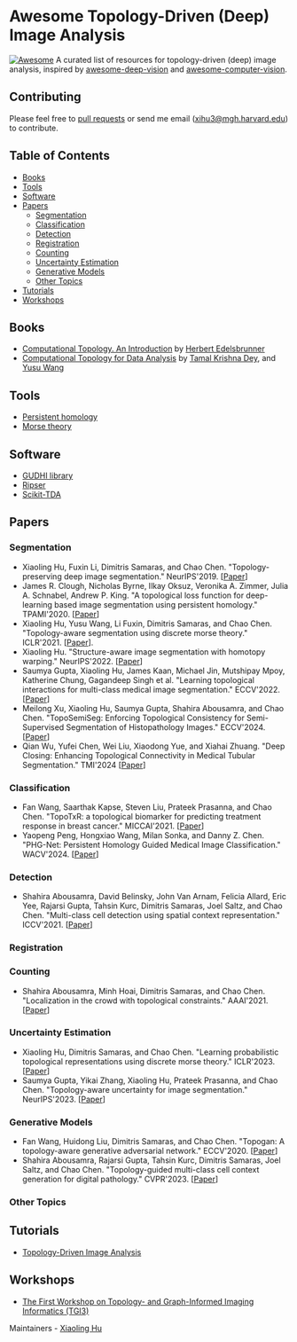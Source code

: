 # Awesome Topology-Driven (Deep) Image Analysis
[![Awesome](https://cdn.rawgit.com/sindresorhus/awesome/d7305f38d29fed78fa85652e3a63e154dd8e8829/media/badge.svg)](https://github.com/sindresorhus/awesome)
A curated list of resources for topology-driven (deep) image analysis, inspired by [awesome-deep-vision](https://github.com/kjw0612/awesome-deep-vision) and [awesome-computer-vision](https://github.com/jbhuang0604/awesome-computer-vision).

## Contributing
Please feel free to [pull requests](https://github.com/HuXiaoling/awesome-topology-driven-image-analysis/pulls) or send me email (xihu3@mgh.harvard.edu) to contribute.

## Table of Contents
- [Books](#books)
- [Tools](#tools)
- [Software](#software)
- [Papers](#papers)
  - [Segmentation](#segmentation)
  - [Classification](#classification)
  - [Detection](#detection)
  - [Registration](#registration)
  - [Counting](#counting)
  - [Uncertainty Estimation](#uncertainty-estimation)
  - [Generative Models](#generative-models)
  - [Other Topics](#other-topics)
- [Tutorials](#tutorials)
- [Workshops](#workshops)
## Books
* [Computational Topology. An Introduction](https://www.maths.ed.ac.uk/~v1ranick/papers/edelcomp.pdf) by [Herbert Edelsbrunner](https://pub.ista.ac.at/~edels/)
* [Computational Topology for Data Analysis](http://yusu.belkin-wang.org/CTDAbook-DeyWang.pdf) by [Tamal Krishna Dey](https://www.cs.purdue.edu/homes/tamaldey/), and [Yusu Wang](http://yusu.belkin-wang.org/)

## Tools
* [Persistent homology](https://en.wikipedia.org/wiki/Persistent_homology)
* [Morse theory](https://en.wikipedia.org/wiki/Morse_theory)

## Software
* [GUDHI library](https://gudhi.inria.fr/)
* [Ripser](https://ripser.scikit-tda.org/en/latest/)
* [Scikit-TDA](https://github.com/scikit-tda)

## Papers
### Segmentation
* Xiaoling Hu, Fuxin Li, Dimitris Samaras, and Chao Chen. "Topology-preserving deep image segmentation." NeurIPS'2019. [[Paper](https://proceedings.neurips.cc/paper/2019/file/2d95666e2649fcfc6e3af75e09f5adb9-Paper.pdf)]
* James R. Clough, Nicholas Byrne, Ilkay Oksuz, Veronika A. Zimmer, Julia A. Schnabel, Andrew P. King. "A topological loss function for deep-learning based image segmentation using persistent homology." TPAMI'2020. [[Paper](https://arxiv.org/pdf/1910.01877)]
* Xiaoling Hu, Yusu Wang, Li Fuxin, Dimitris Samaras, and Chao Chen. "Topology-aware segmentation using discrete morse theory." ICLR'2021. [[Paper](https://openreview.net/pdf?id=LGgdb4TS4Z)].
* Xiaoling Hu. "Structure-aware image segmentation with homotopy warping." NeurIPS'2022. [[Paper](https://proceedings.neurips.cc/paper_files/paper/2022/file/98143953a7fd1319175b491888fc8df5-Paper-Conference.pdf)]
* Saumya Gupta, Xiaoling Hu, James Kaan, Michael Jin, Mutshipay Mpoy, Katherine Chung, Gagandeep Singh et al. "Learning topological interactions for multi-class medical image segmentation." ECCV'2022. [[Paper](https://arxiv.org/pdf/2207.09654)]
* Meilong Xu, Xiaoling Hu, Saumya Gupta, Shahira Abousamra, and Chao Chen. "TopoSemiSeg: Enforcing Topological Consistency for Semi-Supervised Segmentation of Histopathology Images." ECCV'2024. [[Paper](https://arxiv.org/pdf/2311.16447)]
* Qian Wu, Yufei Chen, Wei Liu, Xiaodong Yue, and Xiahai Zhuang. "Deep Closing: Enhancing Topological Connectivity in Medical Tubular Segmentation." TMI'2024 [[Paper](https://ieeexplore.ieee.org/abstract/document/10540037?casa_token=FOES6ZemAOkAAAAA:r3lRafFgWh08fThQhiOwd6orIuuKG_G4GtzhCRulhVv9bBKTjh9mTJ9UjQs-QFw1ymPtsU9M67g)]
### Classification
* Fan Wang, Saarthak Kapse, Steven Liu, Prateek Prasanna, and Chao Chen. "TopoTxR: a topological biomarker for predicting treatment response in breast cancer." MICCAI'2021. [[Paper](https://arxiv.org/pdf/2105.06049)]
* Yaopeng Peng, Hongxiao Wang, Milan Sonka, and Danny Z. Chen. "PHG-Net: Persistent Homology Guided Medical Image Classification." WACV'2024. [[Paper](https://openaccess.thecvf.com/content/WACV2024/papers/Peng_PHG-Net_Persistent_Homology_Guided_Medical_Image_Classification_WACV_2024_paper.pdf)]

### Detection
* Shahira Abousamra, David Belinsky, John Van Arnam, Felicia Allard, Eric Yee, Rajarsi Gupta, Tahsin Kurc, Dimitris Samaras, Joel Saltz, and Chao Chen. "Multi-class cell detection using spatial context representation." ICCV'2021. [[Paper](https://arxiv.org/pdf/2110.04886)]

### Registration

### Counting
* Shahira Abousamra, Minh Hoai, Dimitris Samaras, and Chao Chen. "Localization in the crowd with topological constraints." AAAI'2021. [[Paper](https://arxiv.org/pdf/2012.12482)]

### Uncertainty Estimation
* Xiaoling Hu, Dimitris Samaras, and Chao Chen. "Learning probabilistic topological representations using discrete morse theory." ICLR'2023. [[Paper](https://openreview.net/pdf?id=cXMHQD-xQas)]
* Saumya Gupta, Yikai Zhang, Xiaoling Hu, Prateek Prasanna, and Chao Chen. "Topology-aware uncertainty for image segmentation." NeurIPS'2023. [[Paper](https://proceedings.neurips.cc/paper_files/paper/2023/file/19ded4cfc36a7feb7fce975393d378fd-Paper-Conference.pdf)]
  
### Generative Models
* Fan Wang, Huidong Liu, Dimitris Samaras, and Chao Chen. "Topogan: A topology-aware generative adversarial network." ECCV'2020. [[Paper](https://www.ecva.net/papers/eccv_2020/papers_ECCV/papers/123480120.pdf)]
* Shahira Abousamra, Rajarsi Gupta, Tahsin Kurc, Dimitris Samaras, Joel Saltz, and Chao Chen. "Topology-guided multi-class cell context generation for digital pathology." CVPR'2023. [[Paper](https://arxiv.org/pdf/2304.02255)]

### Other Topics

## Tutorials
* [Topology-Driven Image Analysis](https://topology-miccai.github.io/)

## Workshops
* [The First Workshop on Topology- and Graph-Informed Imaging Informatics (TGI3)](https://topology-miccai.github.io/First_TGI_2024.html)

Maintainers - [Xiaoling Hu](https://github.com/HuXiaoling)
